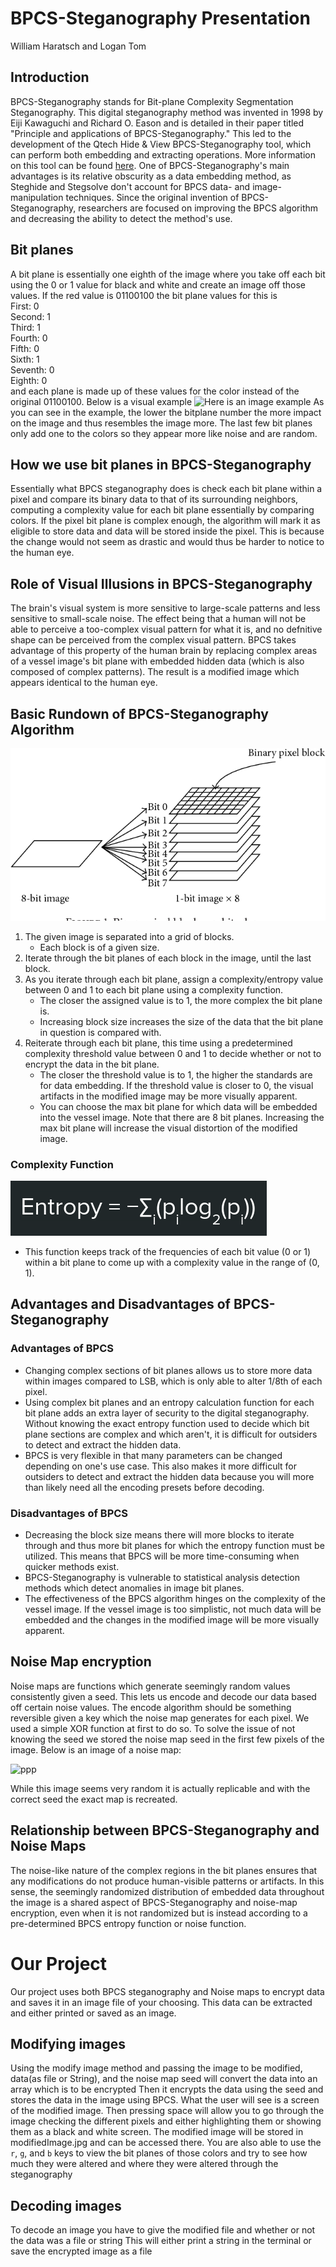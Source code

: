 # BPCS-Steganography Presentation
William Haratsch and Logan Tom

## Introduction
BPCS-Steganography stands for Bit-plane Complexity Segmentation Steganography. This digital steganography method was invented in 1998 by Eiji Kawaguchi and Richard O. Eason and is detailed in their paper titled "Principle and applications of BPCS-Steganography." This led to the development of the Qtech Hide & View BPCS-Steganography tool, which can perform both embedding and extracting operations. More information on this tool can be found [here](http://datahide.org/BPCSe/QtechHV-program-e.html). One of BPCS-Steganography's main advantages is its relative obscurity as a data embedding method, as Steghide and Stegsolve don't account for BPCS data- and image-manipulation techniques. Since the original invention of BPCS-Steganography, researchers are focused on improving the BPCS algorithm and decreasing the ability to detect the method's use.

## Bit planes
A bit plane is essentially one eighth of the image where you take off each bit using the 0 or 1 value for black and white and create an image off those values. If the red value is 01100100 the bit plane values for this is\
First: 0\
Second: 1\
Third: 1\
Fourth: 0\
Fifth: 0\
Sixth: 1\
Seventh: 0\
Eighth: 0\
and each plane is made up of these values for the color instead of the original 01100100. 
Below is a visual example
![Here is an image example](https://upload.wikimedia.org/wikipedia/commons/4/48/Lichtenstein_bitplanes.png)
As you can see in the example, the lower the bitplane number the more impact on the image and thus resembles the image more. The last few bit planes only add one to the colors so they appear more like noise and are random.
## How we use bit planes in BPCS-Steganography
Essentially what BPCS steganography does is check each bit plane within a pixel and compare its binary data to that of its surrounding neighbors, computing a complexity value for each bit plane essentially by comparing colors. If the pixel bit plane is complex enough, the algorithm will mark it as eligible to store data and data will be stored inside the pixel. This is because the change would not seem as drastic and would thus be harder to notice to the human eye. 

## Role of Visual Illusions in BPCS-Steganography
The brain's visual system is more sensitive to large-scale patterns and less sensitive to small-scale noise. The effect being that a human will not be able to perceive a too-complex visual pattern for what it is, and no defnitive shape can be perceived from the complex visual pattern. BPCS takes advantage of this property of the human brain by replacing complex areas of a vessel image's bit plane with embedded hidden data (which is also composed of complex patterns). The result is a modified image which appears identical to the human eye.

## Basic Rundown of BPCS-Steganography Algorithm
![BPCS Basic Overview](BPCS/BPCS_Diagram.png)

1. The given image is separated into a grid of blocks.
    * Each block is of a given size.
2. Iterate through the bit planes of each block in the image, until the last block.
3. As you iterate through each bit plane, assign a complexity/entropy value between 0 and 1 to each bit plane using a complexity function.
    * The closer the assigned value is to 1, the more complex the bit plane is.
    * Increasing block size increases the size of the data that the bit plane in question is compared with.
4. Reiterate through each bit plane, this time using a predetermined complexity threshold value between 0 and 1 to decide whether or not to encrypt the data in the bit plane.
    * The closer the threshold value is to 1, the higher the standards are for data embedding. If the threshold value is closer to 0, the visual artifacts in the modified image may be more visually apparent.
    * You can choose the max bit plane for which data will be embedded into the vessel image. Note that there are 8 bit planes. Increasing the max bit plane will increase the visual distortion of the modified image.
### Complexity Function
![Complexity Function](BPCS/ComplexityFunction.png)

* This function keeps track of the frequencies of each bit value (0 or 1) within a bit plane to come up with a complexity value in the range of (0, 1).
## Advantages and Disadvantages of BPCS-Steganography
### Advantages of BPCS
* Changing complex sections of bit planes allows us to store more data within images compared to LSB, which is only able to alter 1/8th of each pixel.
* Using complex bit planes and an entropy calculation function for each bit plane adds an extra layer of security to the digital steganography. Without knowing the exact entropy function used to decide which bit plane sections are complex and which aren't, it is difficult for outsiders to detect and extract the hidden data.
* BPCS is very flexible in that many parameters can be changed depending on one's use case. This also makes it more difficult for outsiders to detect and extract the hidden data because you will more than likely need all the encoding presets before decoding.
### Disadvantages of BPCS
* Decreasing the block size means there will more blocks to iterate through and thus more bit planes for which the entropy function must be utilized. This means that BPCS will be more time-consuming when quicker methods exist.
* BPCS-Steganography is vulnerable to statistical analysis detection methods which detect anomalies in image bit planes.
* The effectiveness of the BPCS algorithm hinges on the complexity of the vessel image. If the vessel image is too simplistic, not much data will be embedded and the changes in the modified image will be more visually apparent.

## Noise Map encryption
Noise maps are functions which generate seemingly random values consistently given a seed. This lets us encode and decode our data based off certain noise values. The encode algorithm should be something reversible given a key which the noise map generates for each pixel. We used a simple XOR function at first to do so. To solve the issue of not knowing the seed we stored the noise map seed in the first few pixels of the image. 
Below is an image of a noise map:

![ppp](https://blog.demofox.org/wp-content/uploads/2021/04/perlin_8.png)  

While this image seems very random it is actually replicable and with the correct seed the exact map is recreated.
## Relationship between BPCS-Steganography and Noise Maps
The noise-like nature of the complex regions in the bit planes ensures that any modifications do not produce human-visible patterns or artifacts. In this sense, the seemingly randomized distribution of embedded data throughout the image is a shared aspect of BPCS-Steganography and noise-map encryption, even when it is not randomized but is instead according to a pre-determined BPCS entropy function or noise function.
# Our Project
Our project uses both BPCS steganography and Noise maps to encrypt data and saves it in an image file of your choosing. This data can be extracted and either printed or saved as an image. 
## Modifying images
Using the modify image method and passing the image to be modified, data(as file or String), and the noise map seed will convert the data into an array which is to be encrypted
Then it encrypts the data using the seed and stores the data in the image using BPCS.
What the user will see is a screen of the modified image. Then pressing space will allow you to go through the image checking the different pixels and either highlighting them or showing them as a black and white screen.
The modified image will be stored in modifiedImage.jpg and can be accessed there. 
You are also able to use the `r`, `g`, and `b` keys to view the bit planes of those colors and try to see how much they were altered and where they were altered through the steganography
## Decoding images
To decode an image you have to give the modified file and whether or not the data was a file or string
This will either print a string in the terminal or save the encrypted image as a file



